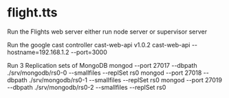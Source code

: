 # flight.tts


Run the Flights web server
either run node server or supervisor server

Run the google cast controller
cast-web-api v1.0.2
cast-web-api --hostname=192.168.1.2 --port=3000


Run 3 Replication sets of MongoDB
mongod --port 27017 --dbpath ./srv/mongodb/rs0-0 --smallfiles --replSet rs0
mongod --port 27018 --dbpath ./srv/mongodb/rs0-1 --smallfiles --replSet rs0
mongod --port 27019 --dbpath ./srv/mongodb/rs0-2 --smallfiles --replSet rs0

